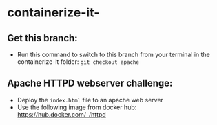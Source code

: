 # containerize-it-

## Get this branch:

* Run this command to switch to this branch from your terminal in the containerize-it folder:  `git checkout apache`

## Apache HTTPD webserver challenge:

* Deploy the `index.html` file to an apache web server
* Use the following image from docker hub: https://hub.docker.com/_/httpd